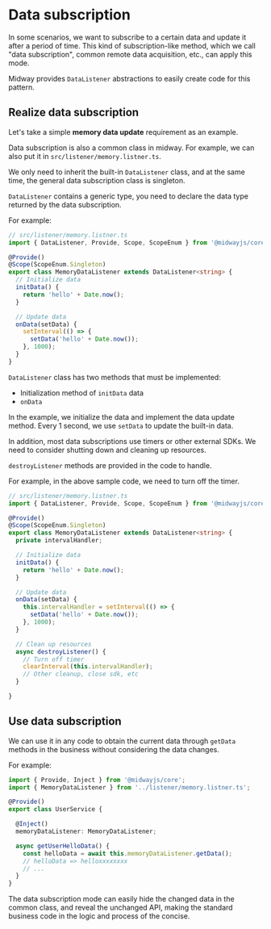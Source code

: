# Data subscription

In some scenarios, we want to subscribe to a certain data and update it after a period of time. This kind of subscription-like method, which we call "data subscription", common remote data acquisition, etc., can apply this mode.

Midway provides `DataListener` abstractions to easily create code for this pattern.

## Realize data subscription

Let's take a simple **memory data update** requirement as an example.

Data subscription is also a common class in midway. For example, we can also put it in `src/listener/memory.listner.ts`.

We only need to inherit the built-in `DataListener` class, and at the same time, the general data subscription class is singleton.

`DataListener` contains a generic type, you need to declare the data type returned by the data subscription.

For example:

```typescript
// src/listener/memory.listner.ts
import { DataListener, Provide, Scope, ScopeEnum } from '@midwayjs/core';

@Provide()
@Scope(ScopeEnum.Singleton)
export class MemoryDataListener extends DataListener<string> {
  // Initialize data
  initData() {
    return 'hello' + Date.now();
  }

  // Update data
  onData(setData) {
    setInterval(() => {
      setData('hello' + Date.now());
    }, 1000);
  }
}
```

`DataListener` class has two methods that must be implemented:

- Initialization method of `initData` data
- `onData`

In the example, we initialize the data and implement the data update method. Every 1 second, we use `setData` to update the built-in data.

In addition, most data subscriptions use timers or other external SDKs. We need to consider shutting down and cleaning up resources.

`destroyListener` methods are provided in the code to handle.

For example, in the above sample code, we need to turn off the timer.

```typescript
// src/listener/memory.listner.ts
import { DataListener, Provide, Scope, ScopeEnum } from '@midwayjs/core';

@Provide()
@Scope(ScopeEnum.Singleton)
export class MemoryDataListener extends DataListener<string> {
  private intervalHandler;

  // Initialize data
  initData() {
    return 'hello' + Date.now();
  }

  // Update data
  onData(setData) {
    this.intervalHandler = setInterval(() => {
      setData('hello' + Date.now());
    }, 1000);
  }

  // Clean up resources
  async destroyListener() {
    // Turn off timer
    clearInterval(this.intervalHandler);
    // Other cleanup, close sdk, etc
  }

}
```



## Use data subscription

We can use it in any code to obtain the current data through `getData` methods in the business without considering the data changes.

For example:

```typescript
import { Provide, Inject } from '@midwayjs/core';
import { MemoryDataListener } from '../listener/memory.listner.ts';

@Provide()
export class UserService {

  @Inject()
  memoryDataListener: MemoryDataListener;

  async getUserHelloData() {
    const helloData = await this.memoryDataListener.getData();
    // helloData => helloxxxxxxxx
    // ...
  }
}
```

The data subscription mode can easily hide the changed data in the common class, and reveal the unchanged API, making the standard business code in the logic and process of the concise.
